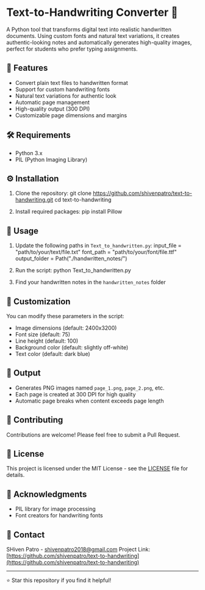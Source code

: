 # Text-to-Handwriting Converter 📝

A Python tool that transforms digital text into realistic handwritten documents. Using custom fonts and natural text variations, it creates authentic-looking notes and automatically generates high-quality images, perfect for students who prefer typing assignments.

## 🚀 Features

- Convert plain text files to handwritten format
- Support for custom handwriting fonts
- Natural text variations for authentic look
- Automatic page management
- High-quality output (300 DPI)
- Customizable page dimensions and margins

## 🛠️ Requirements

- Python 3.x
- PIL (Python Imaging Library)

## ⚙️ Installation

1. Clone the repository:
git clone https://github.com/shivenpatro/text-to-handwriting.git
cd text-to-handwriting

2. Install required packages:
pip install Pillow


## 📖 Usage

1. Update the following paths in `Text_to_handwritten.py`:
input_file = "path/to/your/text/file.txt"
font_path = "path/to/your/font/file.ttf"
output_folder = Path("./handwritten_notes/")

2. Run the script:
python Text_to_handwritten.py


3. Find your handwritten notes in the `handwritten_notes` folder

## 🎨 Customization

You can modify these parameters in the script:
- Image dimensions (default: 2400x3200)
- Font size (default: 75)
- Line height (default: 100)
- Background color (default: slightly off-white)
- Text color (default: dark blue)

## 📄 Output

- Generates PNG images named `page_1.png`, `page_2.png`, etc.
- Each page is created at 300 DPI for high quality
- Automatic page breaks when content exceeds page length

## 🤝 Contributing

Contributions are welcome! Please feel free to submit a Pull Request.

## 📝 License

This project is licensed under the MIT License - see the [LICENSE](LICENSE) file for details.

## 🙏 Acknowledgments

- PIL library for image processing
- Font creators for handwriting fonts

## 📧 Contact

SHiven Patro - shivenpatro2018@gmail.com
Project Link: [https://github.com/shivenpatro/text-to-handwriting](https://github.com/shivenpatro/text-to-handwriting)

---
⭐ Star this repository if you find it helpful!
